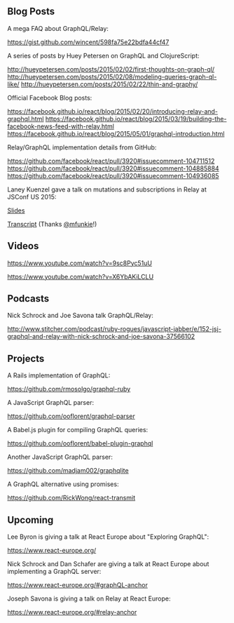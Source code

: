 ## Blog Posts

A mega FAQ about GraphQL/Relay:

https://gist.github.com/wincent/598fa75e22bdfa44cf47

A series of posts by Huey Petersen on GraphQL and ClojureScript:

http://hueypetersen.com/posts/2015/02/02/first-thoughts-on-graph-ql/
http://hueypetersen.com/posts/2015/02/08/modeling-queries-graph-ql-like/
http://hueypetersen.com/posts/2015/02/22/thin-and-graphy/

Official Facebook Blog posts:

https://facebook.github.io/react/blog/2015/02/20/introducing-relay-and-graphql.html
https://facebook.github.io/react/blog/2015/03/19/building-the-facebook-news-feed-with-relay.html
https://facebook.github.io/react/blog/2015/05/01/graphql-introduction.html

Relay/GraphQL implementation details from GitHub:

https://github.com/facebook/react/pull/3920#issuecomment-104711512
https://github.com/facebook/react/pull/3920#issuecomment-104885884
https://github.com/facebook/react/pull/3920#issuecomment-104936085

Laney Kuenzel gave a talk on mutations and subscriptions in Relay at JSConf US 2015:

[Slides](https://speakerdeck.com/laneyk/mutations-in-relay)

[Transcript](https://gist.github.com/mfunkie/65e94f42fee3962b1703) (Thanks [@mfunkie](https://github.com/mfunkie)!)

## Videos

https://www.youtube.com/watch?v=9sc8Pyc51uU

https://www.youtube.com/watch?v=X6YbAKiLCLU

## Podcasts

Nick Schrock and Joe Savona talk GraphQL/Relay:

http://www.stitcher.com/podcast/ruby-rogues/javascript-jabber/e/152-jsj-graphql-and-relay-with-nick-schrock-and-joe-savona-37566102

## Projects

A Rails implementation of GraphQL:

https://github.com/rmosolgo/graphql-ruby

A JavaScript GraphQL parser:

https://github.com/ooflorent/graphql-parser

A Babel.js plugin for compiling GraphQL queries:

https://github.com/ooflorent/babel-plugin-graphql

Another JavaScript GraphQL parser:

https://github.com/madjam002/graphqlite

A GraphQL alternative using promises:

https://github.com/RickWong/react-transmit

## Upcoming

Lee Byron is giving a talk at React Europe about "Exploring GraphQL":

https://www.react-europe.org/

Nick Schrock and Dan Schafer are giving a talk at React Europe about implementing a GraphQL server:

https://www.react-europe.org/#graphQL-anchor

Joseph Savona is giving a talk on Relay at React Europe:

https://www.react-europe.org/#relay-anchor
